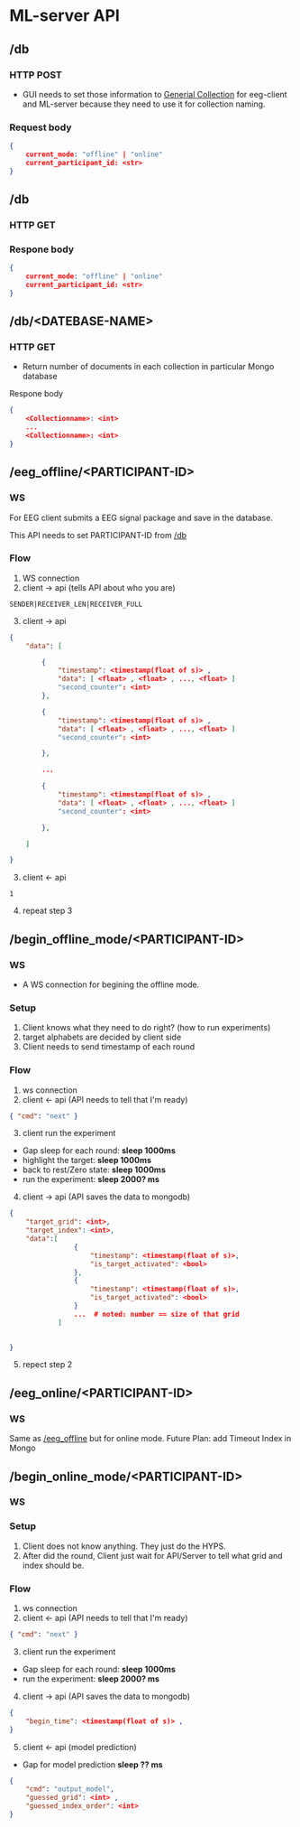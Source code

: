 # ML-server API

## /db

### HTTP POST
- GUI needs to set those information to [Generial Collection]() for eeg-client and ML-server because they need to use it for collection naming.

### Request body

```json
{
    current_mode: "offline" | "online"
    current_participant_id: <str>
}
```

## /db

### HTTP GET

### Respone body

```json
{
    current_mode: "offline" | "online"
    current_participant_id: <str>
}
```

## /db/\<DATEBASE-NAME\>
### HTTP GET
- Return number of documents in each collection in particular Mongo database

Respone body
```json
{ 
    <Collectionname>: <int>
    ... 
    <Collectionname>: <int>
}
```


## /eeg_offline/\<PARTICIPANT-ID>
### WS
For EEG client submits a EEG signal package and save in the database.

This API needs to set PARTICIPANT-ID from [/db](#db)

### Flow
1. WS connection
2. client -> api (tells API about who you are)
```
SENDER|RECEIVER_LEN|RECEIVER_FULL
```
3. client -> api

```json
{
    "data": [

        {
            "timestamp": <timestamp(float of s)> ,
            "data": [ <float> , <float> , ..., <float> ]
            "second_counter": <int> 
        },

        {
            "timestamp": <timestamp(float of s)> ,
            "data": [ <float> , <float> , ..., <float> ]
            "second_counter": <int> 

        },

        ...

        {
            "timestamp": <timestamp(float of s)> ,
            "data": [ <float> , <float> , ..., <float> ]
            "second_counter": <int> 

        },

    ]

}
```
3. client <- api

```
1
```
4. repeat step 3

## /begin_offline_mode/\<PARTICIPANT-ID>
### WS
- A WS connection for begining the offline mode.

### Setup
1. Client knows what they need to do right? (how to run experiments)
2. target alphabets are decided by client side
3. Client needs to send timestamp of each round

### Flow
1. ws connection
2. client <- api (API needs to tell that I'm ready)
```json
{ "cmd": "next" }
```
3. client run the experiment
- Gap sleep for each round: **sleep 1000ms**
- highlight the target: **sleep 1000ms**
- back to rest/Zero state: **sleep 1000ms**
- run the experiment: **sleep 2000? ms**

4. client -> api (API saves the data to mongodb)
```json
{
    "target_grid": <int>,
    "target_index": <int>,
    "data":[
                {
                    "timestamp": <timestamp(float of s)>,
                    "is_target_activated": <bool>
                },
                {
                    "timestamp": <timestamp(float of s)>,
                    "is_target_activated": <bool>
                }
                ...  # noted: number == size of that grid
            ]
            

}
```
5. repect step 2

## /eeg_online/\<PARTICIPANT-ID>
### WS
Same as [/eeg_offline](#eeg-offline-participant-id) but for online mode.
Future Plan: add Timeout Index in Mongo


## /begin_online_mode/\<PARTICIPANT-ID>
### WS

### Setup
1. Client does not know anything. They just do the HYPS.
2. After did the round, Client just wait for API/Server to tell what grid and index should be.


### Flow
1. ws connection
2. client <- api (API needs to tell that I'm ready)
```json
{ "cmd": "next" }
```
3. client run the experiment
- Gap sleep for each round: **sleep 1000ms**
- run the experiment: **sleep 2000? ms**

4. client -> api (API saves the data to mongodb)
```json
{
    "begin_time": <timestamp(float of s)> ,
}
```
5. client <- api (model prediction)
- Gap for model prediction **sleep ?? ms**

```json
{
    "cmd": "output_model",
    "guessed_grid": <int> ,
    "guessed_index_order": <int>
}
```